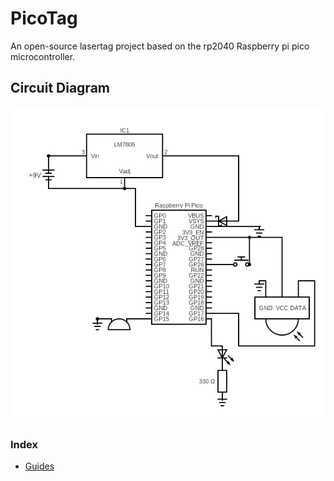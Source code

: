 # PicoTag
An open-source lasertag project based on the rp2040 Raspberry pi pico microcontroller.

## Circuit Diagram
![Circuit Diagram](https://github.com/Bluest-Lotus/PicoTag/blob/main/circuit.png?raw=true)


### Index

<!--- [Concepts](SiteStuff/concepts/index.md)
 -[Autonomy](SiteStuff/autonomy/index.md)-->
- [Guides](SiteStuff/guides/index.md)

<!--[Work-Analysis](SiteStuff/analysis.md)-->
